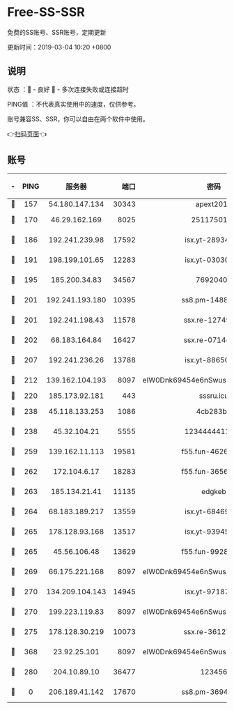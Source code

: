 # Free-SS-SSR

免费的SS账号、SSR账号，定期更新

更新时间：2019-03-04 10:20 +0800

## 说明

状态     ：🙂 - 良好 🙁 - 多次连接失败或连接超时

PING值   ：不代表真实使用中的速度，仅供参考。

账号兼容SS、SSR，你可以自由在两个软件中使用。

👉[扫码页面](https://liesauer.github.io/free-ss-ssr.github.io/)👈

## 账号

|-|PING|服务器|端口|密码|加密方式|区域|
|:----:|:----:|:-----:|-----:|:----:|:----:|:----:|
|🙂|157|54.180.147.134|30343|apext2019|chacha20|KR|
|🙂|170|46.29.162.169|8025|2511750146|aes-256-cfb|RU|
|🙂|186|192.241.239.98|17592|isx.yt-28934471|aes-256-cfb|US|
|🙂|191|198.199.101.65|12283|isx.yt-03030510|aes-256-cfb|US|
|🙂|195|185.200.34.83|34567|76920400|aes-256-cfb|US|
|🙂|201|192.241.193.180|10395|ss8.pm-14887083|aes-256-cfb|US|
|🙂|201|192.241.198.43|11578|ssx.re-12749222|aes-256-cfb|US|
|🙂|202|68.183.164.84|16427|ssx.re-07144593|aes-256-cfb|US|
|🙂|207|192.241.236.26|13788|isx.yt-88650870|aes-256-cfb|US|
|🙂|212|139.162.104.193|8097|eIW0Dnk69454e6nSwuspv9DmS201tQ0D|aes-256-cfb|JP|
|🙂|220|185.173.92.181|443|sssru.icu|rc4-md5|RU|
|🙂|238|45.118.133.253|1086|4cb283b8|aes-256-cfb|SG|
|🙂|238|45.32.104.21|5555|1234444411111|aes-256-cfb|SG|
|🙂|259|139.162.11.113|19581|f55.fun-46262690|aes-256-cfb|SG|
|🙂|262|172.104.6.17|18283|f55.fun-36565083|aes-256-cfb|US|
|🙂|263|185.134.21.41|11135|edgkeb|aes-256-cfb|GB|
|🙂|264|68.183.189.217|13559|isx.yt-68469421|aes-256-cfb|SG|
|🙂|265|178.128.93.168|13517|isx.yt-93945310|aes-256-cfb|SG|
|🙂|265|45.56.106.48|13629|f55.fun-99286814|aes-256-cfb|US|
|🙂|269|66.175.221.168|8097|eIW0Dnk69454e6nSwuspv9DmS201tQ0D|aes-256-cfb|US|
|🙂|270|134.209.104.143|14945|isx.yt-97187184|aes-256-cfb|SG|
|🙂|270|199.223.119.83|8097|eIW0Dnk69454e6nSwuspv9DmS201tQ0D|aes-256-cfb|US|
|🙂|275|178.128.30.219|10073|ssx.re-36127052|aes-256-cfb|SG|
|🙂|368|23.92.25.101|8097|eIW0Dnk69454e6nSwuspv9DmS201tQ0D|aes-256-cfb|US|
|🙂|280|204.10.89.10|36477|123456|aes-256-cfb|US|
|🙁|0|206.189.41.142|17670|ss8.pm-36944551|aes-256-cfb|SG|
